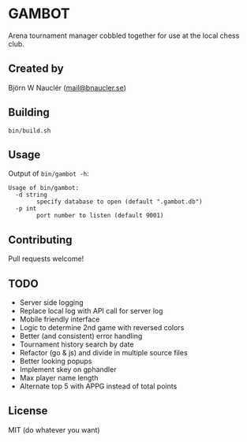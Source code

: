 
# GAMBOT
Arena tournament manager cobbled together for use at the local chess club.

## Created by
Björn W Nauclér (mail@bnaucler.se)

## Building
`bin/build.sh`

## Usage
Output of `bin/gambot -h`:  
```
Usage of bin/gambot:
  -d string
    	specify database to open (default ".gambot.db")
  -p int
    	port number to listen (default 9001)
```

## Contributing
Pull requests welcome!

## TODO
* Server side logging
* Replace local log with API call for server log
* Mobile friendly interface
* Logic to determine 2nd game with reversed colors
* Better (and consistent) error handling
* Tournament history search by date
* Refactor (go & js) and divide in multiple source files
* Better looking popups
* Implement skey on gphandler
* Max player name length
* Alternate top 5 with APPG instead of total points

## License
MIT (do whatever you want)
